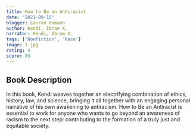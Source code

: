 ```yaml
---
title: How to Be an Antiracist
date: "2021-09-15"
blogger: Lauren Hamann
author: Kendi, Ibram X. 
narrator: Kendi, Ibram X.
tags: ['Nonfiction', 'Race']
image: 1.jpg
rating: 4
score: 89
---
```



## Book Description

In this book, Kendi weaves together an electrifying combination of ethics, history, law, and science, bringing it all together with an engaging personal narrative of his own awakening to antiracism. How to Be an Antiracist is essential to work for anyone who wants to go beyond an awareness of racism to the next step: contributing to the formation of a truly just and equitable society.